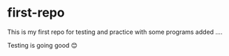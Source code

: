 # first-repo
This is my first repo for testing and practice
with some programs added ....

Testing is going good 😊

